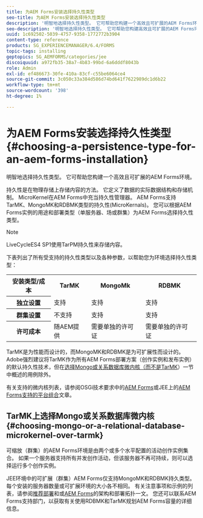 ```yaml
---
title: 为AEM Forms安装选择持久性类型
seo-title: 为AEM Forms安装选择持久性类型
description: '明智地选择持久性类型。 它可帮助您构建一个高效且可扩展的AEM Forms环境。 '
seo-description: '明智地选择持久性类型。 它可帮助您构建高效且可扩展的AEM Forms环境。 '
uuid: 1c692502-5039-4757-9358-1772772b3904
content-type: reference
products: SG_EXPERIENCEMANAGER/6.4/FORMS
topic-tags: installing
geptopics: SG_AEMFORMS/categories/jee
discoiquuid: a972fb35-38a7-4b83-99bd-6a6dddf8043b
role: Admin
exl-id: ef486673-30fe-410a-83cf-c55be6064ce4
source-git-commit: 3c050c33a384d586d74bd641f7622989dc1d6b22
workflow-type: tm+mt
source-wordcount: '398'
ht-degree: 1%

---
```


# 为AEM Forms安装选择持久性类型 {#choosing-a-persistence-type-for-an-aem-forms-installation}

明智地选择持久性类型。 它可帮助您构建一个高效且可扩展的AEM Forms环境。

持久性是在物理存储上存储内容的方法。 它定义了数据的实际数据结构和存储机制。 MicroKernel在AEM Forms中充当持久性管理器。 AEM Forms支持TarMK、MongoMK和RDBMK类型的持久性(MicroKernals)。 您可以根据AEM Forms实例的用途和部署类型（单服务器、场或群集）为AEM Forms选择持久性类型。

>[!NOTE]
>
>LiveCycleES4 SP1使用TarPM持久性来存储内容。

下表列出了所有受支持的持久性类型以及各种参数，以帮助您为环境选择持久性类型：

<table> 
 <tbody>
  <tr>
   <th><strong>安装类型/成本</strong></th> 
   <th><strong>TarMK</strong></th> 
   <th><strong>MongoMk</strong></th> 
   <th><strong>RDBMK</strong></th> 
  </tr>
  <tr>
   <th><strong>独立设置</strong></th> 
   <td>支持<br /> </td> 
   <td>支持</td> 
   <td>支持</td> 
  </tr>
  <tr>
   <th><strong>群集设置</strong></th> 
   <td>不支持</td> 
   <td>支持</td> 
   <td>支持</td> 
  </tr>
  <tr>
   <th><strong>许可成本</strong></th> 
   <td>随AEM提供 </td> 
   <td>需要单独的许可证</td> 
   <td>需要单独的许可证</td> 
  </tr>
 </tbody>
</table>

TarMK是为性能而设计的，而MongoMK和RDBMK是为可扩展性而设计的。 Adobe强烈建议将TarMK作为所有AEM Forms部署方案（创作实例和发布实例）的默认持久性技术，但在[选择Mongo或关系数据库微内核（而不是TarMK](#p-choosing-mongo-or-a-relational-database-microkernel-over-tarmk-p)）一节中概述的用例除外。

有关支持的微内核列表，请参阅OSGi技术要求中的[AEM Forms](/help/sites-deploying/technical-requirements.md)或JEE上的[AEM Forms支持的平台组合](/help/forms/using/aem-forms-jee-supported-platforms.md)文章。

## TarMK上选择Mongo或关系数据库微内核 {#choosing-mongo-or-a-relational-database-microkernel-over-tarmk}

可缩放（群集）的AEM Forms环境是由两个或多个水平配置的活动创作实例集合。 如果一个服务器支持所有并发创作活动，但该服务器不再可持续，则可以选择运行多个创作实例。

JEE环境中的可扩展（群集）AEM Forms仅支持MongoMK和RDBMK持久类型。 每个安装的服务器数量或可扩展环境的大小各不相同。 有关注意事项和示例的列表，请参阅[推荐部署](/help/sites-deploying/recommended-deploys.md)和或[AEM Forms](/help/forms/using/aem-forms-architecture-deployment.md)的架构和部署拓扑一文。 您还可以联系AEM Forms支持部门，以获取有关使用RDBMK和TarMK规划AEM Forms容量的详细信息。
